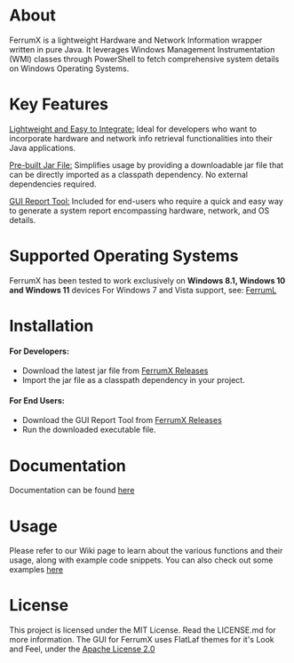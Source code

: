 # About
FerrumX is a lightweight Hardware and Network Information wrapper written in pure Java. It leverages Windows Management Instrumentation (WMI) classes through PowerShell to fetch comprehensive system details on Windows Operating Systems.

# Key Features
<ins>Lightweight and Easy to Integrate:</ins> Ideal for developers who want to incorporate hardware and network info retrieval functionalities into their Java applications.

<ins>Pre-built Jar File:</ins> Simplifies usage by providing a downloadable jar file that can be directly imported as a classpath dependency. No external dependencies required.

<ins>GUI Report Tool:</ins> Included for end-users who require a quick and easy way to generate a system report encompassing hardware, network, and OS details.

# Supported Operating Systems
FerrumX has been tested to work exclusively on <strong>Windows 8.1, Windows 10 and Windows 11</strong> devices
For Windows 7 and Vista support, see: [FerrumL](https://github.com/Egg-03/FerrumL)

# Installation
<h4>For Developers:</h4>

- Download the latest jar file from [FerrumX Releases](https://github.com/Egg-03/FerrumX/releases)
- Import the jar file as a classpath dependency in your project.

<h4>For End Users:</h4>

- Download the GUI Report Tool from [FerrumX Releases](https://github.com/Egg-03/FerrumX/releases)
- Run the downloaded executable file.

# Documentation
Documentation can be found [here](https://egg-03.github.io/FerrumX-Documentation/)

# Usage
Please refer to our Wiki page to learn about the various functions and their usage, along with example code snippets.
You can also check out some examples [here](https://github.com/Egg-03/FerrumX/tree/be360eeb6bbf1ca6e992d5d8fbb1e2109bfa6514/src/com/ferrumx/tests)

# License
This project is licensed under the MIT License. Read the LICENSE.md for more information.
The GUI for FerrumX uses FlatLaf themes for it's Look and Feel, under the [Apache License 2.0](https://github.com/JFormDesigner/FlatLaf/blob/main/LICENSE)
